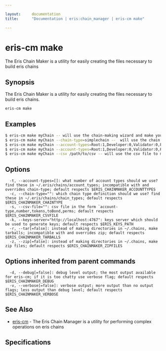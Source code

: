 ```yaml
---

layout:     documentation
title:      "Documentation | eris:chain_manager | eris-cm make"

---
```


# eris-cm make

The Eris Chain Maker is a utility for easily creating the files necessary to build eris chains

## Synopsis

The Eris Chain Maker is a utility for easily creating the files necessary to build eris chains.

```bash
eris-cm make
```

## Examples

```bash
$ eris-cm make myChain -- will use the chain-making wizard and make your chain named myChain using eris-keys defaults (available via localhost) (interactive)
$ eris-cm make myChain --chain-type=simplechain --  will use the chain type definition files to make your chain named myChain using eris-keys defaults (non-interactive)
$ eris-cm make myChain --account-types=Root:1,Developer:0,Validator:0,Participant:1 -- will use the flag to make your chain named myChain using eris-keys defaults (non-interactive)
$ eris-cm make myChain --account-types=Root:1,Developer:0,Validator:0,Participant:1 --chain-type=simplechain -- account types trump chain types, this command will use the flags to make the chain (non-interactive)
$ eris-cm make myChain --csv /path/to/csv -- will use the csv file to make your chain named myChain using eris-keys defaults (non-interactive)
```

## Options

```
  -t, --account-types=[]: what number of account types should we use? find these in ~/.eris/chains/account_types; incompatible with and overrides chain-type; default respects $ERIS_CHAINMAKER_ACCOUNTTYPES
  -c, --chain-type="": which chain type definition should we use? find these in ~/.eris/chains/chain_types; default respects $ERIS_CHAINMAKER_CHAINTYPE
  -s, --csv-file="": csv file in the form `account-type,number,tokens,toBond,perms; default respects $ERIS_CHAINMAKER_CSVFILE
  -k, --keys-server="http://localhost:4767": keys server which should be used to generate keys; default respects $ERIS_KEYS_PATH
  -r, --tar[=false]: instead of making directories in ~/.chains, make tarballs; incompatible with and overrides zip; default respects $ERIS_CHAINMAKER_TARBALLS
  -z, --zip[=false]: instead of making directories in ~/.chains, make zip files; default respects $ERIS_CHAINMAKER_ZIPFILES
```

## Options inherited from parent commands

```
  -d, --debug[=false]: debug level output; the most output available for eris-cm; if it is too chatty use verbose flag; default respects $ERIS_CHAINMAKER_DEBUG
  -v, --verbose[=false]: verbose output; more output than no output flags; less output than debug level; default respects $ERIS_CHAINMAKER_VERBOSE
```

## See Also

* [eris-cm](https://docs.erisindustries.com/documentation/eris-cm/0.11.1/eris-cm/)	 - The Eris Chain Manager is a utility for performing complex operations on eris chains

## Specifications


